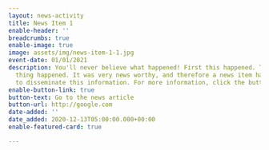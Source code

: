 ```yaml
---
layout: news-activity
title: News Item 1
enable-header: ''
breadcrumbs: true
enable-image: true
image: assets/img/news-item-1-1.jpg
event-date: 01/01/2021
description: You'll never believe what happened! First this happened. Then, this other
  thing happened. It was very news worthy, and therefore a news item has been created
  to disseminate this information. For more information, click the button.
enable-button-link: true
button-text: Go to the news article
button-url: http://google.com
date-added: ''
date_added: 2020-12-13T05:00:00.000+00:00
enable-featured-card: true

---
```

